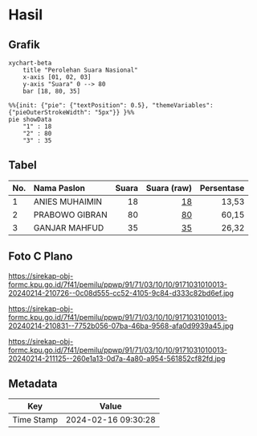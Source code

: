 # Hasil

## Grafik

```mermaid
xychart-beta
    title "Perolehan Suara Nasional"
    x-axis [01, 02, 03]
    y-axis "Suara" 0 --> 80
    bar [18, 80, 35]
```

```mermaid
%%{init: {"pie": {"textPosition": 0.5}, "themeVariables": {"pieOuterStrokeWidth": "5px"}} }%%
pie showData
    "1" : 18
    "2" : 80
    "3" : 35
```

## Tabel

| No. | Nama Paslon    | Suara | Suara (raw) | Persentase |
|:--- |:-------------- | -----:| -----------:| ----------:|
| 1   | ANIES MUHAIMIN | 18    | [18][p-1]   | 13,53      |
| 2   | PRABOWO GIBRAN | 80    | [80][p-2]   | 60,15      |
| 3   | GANJAR MAHFUD  | 35    | [35][p-3]   | 26,32      |


[p-1]: https://github.com/gigit-pemilu/pemilu-2024/blob/main/pilpres/hitung-suara/sub/91-papua/sub/71-kota-jayapura/sub/03-abepura/sub/1010-yobe/sub/013-tps/sub/paslon-1.txt
[p-2]: https://github.com/gigit-pemilu/pemilu-2024/blob/main/pilpres/hitung-suara/sub/91-papua/sub/71-kota-jayapura/sub/03-abepura/sub/1010-yobe/sub/013-tps/sub/paslon-2.txt
[p-3]: https://github.com/gigit-pemilu/pemilu-2024/blob/main/pilpres/hitung-suara/sub/91-papua/sub/71-kota-jayapura/sub/03-abepura/sub/1010-yobe/sub/013-tps/sub/paslon-3.txt

## Foto C Plano

https://sirekap-obj-formc.kpu.go.id/7f41/pemilu/ppwp/91/71/03/10/10/9171031010013-20240214-210726--0c08d555-cc52-4105-9c84-d333c82bd6ef.jpg

https://sirekap-obj-formc.kpu.go.id/7f41/pemilu/ppwp/91/71/03/10/10/9171031010013-20240214-210831--7752b056-07ba-46ba-9568-afa0d9939a45.jpg

https://sirekap-obj-formc.kpu.go.id/7f41/pemilu/ppwp/91/71/03/10/10/9171031010013-20240214-211125--260e1a13-0d7a-4a80-a954-561852cf82fd.jpg


## Metadata

| Key        | Value               |
| ---------- | ------------------- |
| Time Stamp | 2024-02-16 09:30:28 |



